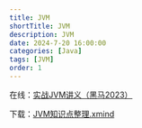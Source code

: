 ```yaml
---
title: JVM
shortTitle: JVM
description: JVM
date: 2024-7-20 16:00:00
categories: [Java]
tags: [JVM]
order: 1
---
```


在线：[实战JVM讲义（黑马2023）](https://lisxpq12rl7.feishu.cn/wiki/ZaKnwhhhmiDu9ekUnRNcv2iNnof)

下载：[JVM知识点整理.xmind](https://www.yuque.com/attachments/yuque/0/2025/xmind/32600948/1738910580900-487d255d-86a6-4656-a20e-f433ef73f747.xmind)